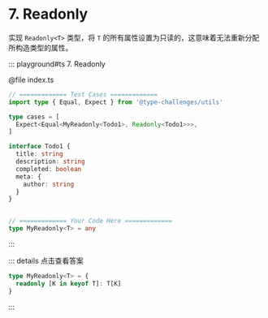 # 7. Readonly

实现 `Readonly<T>` 类型，将 `T` 的所有属性设置为只读的，这意味着无法重新分配所构造类型的属性。

::: playground#ts 7. Readonly

@file index.ts

```ts
// ============= Test Cases =============
import type { Equal, Expect } from '@type-challenges/utils'

type cases = [
  Expect<Equal<MyReadonly<Todo1>, Readonly<Todo1>>>,
]

interface Todo1 {
  title: string
  description: string
  completed: boolean
  meta: {
    author: string
  }
}


// ============= Your Code Here =============
type MyReadonly<T> = any
```

:::

::: details 点击查看答案

```ts
type MyReadonly<T> = {
  readonly [K in keyof T]: T[K]
}
```

:::
